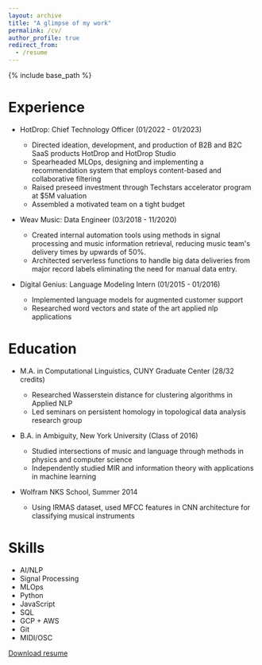 ```yaml
---
layout: archive
title: "A glimpse of my work"
permalink: /cv/
author_profile: true
redirect_from:
  - /resume
---
```


{% include base_path %}

# Experience

- HotDrop: Chief Technology Officer (01/2022 - 01/2023)

  - Directed ideation, development, and production of B2B and B2C SaaS products HotDrop and HotDrop Studio
  - Spearheaded MLOps, designing and implementing a recommendation system that employs content-based and collaborative filtering
  - Raised preseed investment through Techstars accelerator program at $5M valuation
  - Assembled a motivated team on a tight budget

- Weav Music: Data Engineer (03/2018 - 11/2020)

  - Created internal automation tools using methods in signal processing and music information retrieval, reducing music team's delivery times by upwards of 50%.
  - Architected serverless functions to handle big data deliveries from major record labels eliminating the need for manual data entry.

- Digital Genius: Language Modeling Intern (01/2015 - 01/2016)
  - Implemented language models for augmented customer support
  - Researched word vectors and state of the art applied nlp applications

# Education

- M.A. in Computational Linguistics, CUNY Graduate Center (28/32 credits)

  - Researched Wasserstein distance for clustering algorithms in Applied NLP
  - Led seminars on persistent homology in topological data analysis research group

- B.A. in Ambiguity, New York University (Class of 2016)

  - Studied intersections of music and language through methods in physics and computer science
  - Independently studied MIR and information theory with applications in machine learning

- Wolfram NKS School, Summer 2014
  - Using IRMAS dataset, used MFCC features in CNN architecture for classifying musical instruments

# Skills

- AI/NLP
- Signal Processing
- MLOps
- Python
- JavaScript
- SQL
- GCP + AWS
- Git
- MIDI/OSC

<a href="../images/resume.pdf">Download resume</a>
